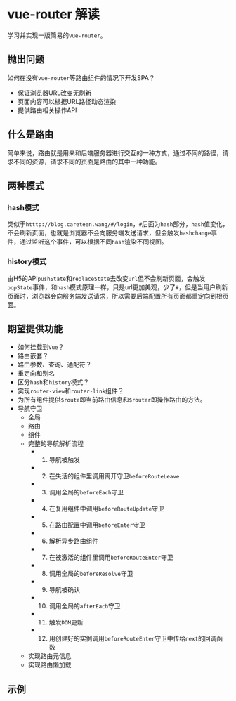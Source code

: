 # vue-router 解读

学习并实现一版简易的`vue-router`。

## 抛出问题

如何在没有`vue-router`等路由组件的情况下开发SPA？

- 保证浏览器URL改变无刷新
- 页面内容可以根据URL路径动态渲染
- 提供路由相关操作API

## 什么是路由

简单来说，路由就是用来和后端服务器进行交互的一种方式，通过不同的路径，请求不同的资源，请求不同的页面是路由的其中一种功能。

## 两种模式

### hash模式

类似于`htttp://blog.careteen.wang/#/login`，`#`后面为`hash`部分，`hash`值变化，不会刷新页面，也就是浏览器不会向服务端发送请求，但会触发`hashchange`事件，通过监听这个事件，可以根据不同`hash`渲染不同视图。

### history模式

由H5的API`pushState`和`replaceState`去改变`url`但不会刷新页面，会触发`popState`事件，和`hash`模式原理一样，只是url更加美观，少了`#`，但是当用户刷新页面时，浏览器会向服务端发送请求，所以需要后端配置所有页面都重定向到根页面。

## 期望提供功能

- 如何挂载到`Vue`？
- 路由嵌套？
- 路由参数、查询、通配符？
- 重定向和别名
- 区分`hash`和`history`模式？
- 实现`router-view`和`router-link`组件？
- 为所有组件提供`$route`即当前路由信息和`$router`即操作路由的方法。
- 导航守卫
  - 全局
  - 路由
  - 组件
  - 完整的导航解析流程
    - 1. 导航被触发
    - 2. 在失活的组件里调用离开守卫`beforeRouteLeave`
    - 3. 调用全局的`beforeEach`守卫
    - 4. 在复用组件中调用`beforeRouteUpdate`守卫
    - 5. 在路由配置中调用`beforeEnter`守卫
    - 6. 解析异步路由组件
    - 7. 在被激活的组件里调用`beforeRouteEnter`守卫
    - 8. 调用全局的`beforeResolve`守卫
    - 9. 导航被确认
    - 10. 调用全局的`afterEach`守卫
    - 11. 触发`DOM`更新
    - 12. 用创建好的实例调用`beforeRouteEnter`守卫中传给`next`的回调函数
  - 实现路由元信息
  - 实现路由懒加载

## 示例

